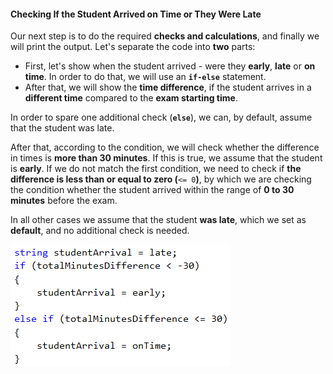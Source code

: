 #### Checking If the Student Arrived on Time or They Were Late

Our next step is to do the required **checks and calculations**, and finally we will print the output. Let's separate the code into **two** parts: 

- First, let's show when the student arrived - were they **early**, **late** or **on time**. In order to do that, we will use an **`if-else`** statement. 
- After that, we will show the **time difference**, if the student arrives in a **different time** compared to the **exam starting time**.

In order to spare one additional check (**`else`**), we can, by default, assume that the student was late. 

After that, according to the condition, we will check whether the difference in times is **more than 30 minutes**. If this is true, we assume that the student is **early**. If we do not match the first condition, we need to check if **the difference is less than or equal to zero (**`<= 0`**)**, by which we are checking the condition whether the student arrived within the range of **0 to 30 minutes** before the exam. 

In all other cases we assume that the student **was late**, which we set as **default**, and no additional check is needed.

![](/assets/chapter-4-2-images/01.On-time-for-the-exam-06.png)
